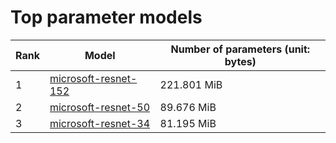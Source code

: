 # Top parameter models

| Rank | Model | Number of parameters (unit: bytes) |
| --- | --- | --- |
| 1 | <a href="microsoft-resnet-152.md">microsoft-resnet-152</a> | 221.801 MiB |
| 2 | <a href="microsoft-resnet-50.md">microsoft-resnet-50</a> | 89.676 MiB |
| 3 | <a href="microsoft-resnet-34.md">microsoft-resnet-34</a> | 81.195 MiB |
